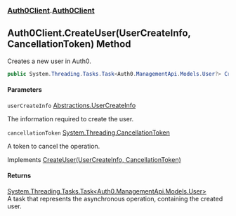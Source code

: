 ### [Auth0Client](../index.md 'Auth0Client').[Auth0Client](index.md 'Auth0Client\.Auth0Client')

## Auth0Client\.CreateUser\(UserCreateInfo, CancellationToken\) Method

Creates a new user in Auth0\.

```csharp
public System.Threading.Tasks.Task<Auth0.ManagementApi.Models.User?> CreateUser(Abstractions.UserCreateInfo userCreateInfo, System.Threading.CancellationToken cancellationToken);
```
#### Parameters

<a name='global__Auth0Client.Auth0Client.CreateUser(Abstractions.UserCreateInfo,System.Threading.CancellationToken).userCreateInfo'></a>

`userCreateInfo` [Abstractions\.UserCreateInfo](https://learn.microsoft.com/en-us/dotnet/api/abstractions.usercreateinfo 'Abstractions\.UserCreateInfo')

The information required to create the user\.

<a name='global__Auth0Client.Auth0Client.CreateUser(Abstractions.UserCreateInfo,System.Threading.CancellationToken).cancellationToken'></a>

`cancellationToken` [System\.Threading\.CancellationToken](https://learn.microsoft.com/en-us/dotnet/api/system.threading.cancellationtoken 'System\.Threading\.CancellationToken')

A token to cancel the operation\.

Implements [CreateUser\(UserCreateInfo, CancellationToken\)](https://learn.microsoft.com/en-us/dotnet/api/abstractions.iuserservice.createuser#abstractions-iuserservice-createuser(abstractions-usercreateinfo-system-threading-cancellationtoken) 'Abstractions\.IUserService\.CreateUser\(Abstractions\.UserCreateInfo,System\.Threading\.CancellationToken\)')

#### Returns
[System\.Threading\.Tasks\.Task&lt;](https://learn.microsoft.com/en-us/dotnet/api/system.threading.tasks.task-1 'System\.Threading\.Tasks\.Task\`1')[Auth0\.ManagementApi\.Models\.User](https://learn.microsoft.com/en-us/dotnet/api/auth0.managementapi.models.user 'Auth0\.ManagementApi\.Models\.User')[&gt;](https://learn.microsoft.com/en-us/dotnet/api/system.threading.tasks.task-1 'System\.Threading\.Tasks\.Task\`1')  
A task that represents the asynchronous operation, containing the created user\.